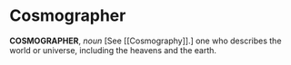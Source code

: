 # Cosmographer

**COSMOGRAPHER**, _noun_ \[See [[Cosmography]].\] one who describes the world or universe, including the heavens and the earth.
